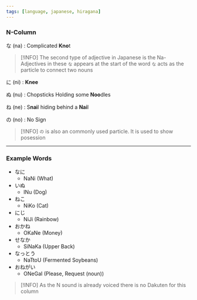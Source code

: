 ```yaml
---
tags: [language, japanese, hiragana]
---
```


### N-Column

な (na) : Complicated **Kno**t

 > [!INFO]
 > The second type of adjective in Japanese is the Na-Adjectives in these `な` appears at the start of the word
 > `な` acts as the particle to connect two nouns

に (ni) : **Knee**

ぬ (nu) : Chopsticks Holding some **Noo**dles

ね (ne) : S**nai**l hiding behind a **Nai**l

の (no) : No Sign

 > [!INFO]
 > `の` is also an commonly used particle. It is used to show posession

---

### Example Words

* なに
	 * NaNi (What)
* いぬ
	* INu (Dog)
* ねこ 
	* NiKo (Cat)
* にじ
	* NiJi (Rainbow)
* おかね
	* OKaNe (Money)
* せなか
	* SiNaKa (Upper Back)
* なっとう
	* NaTtoU (Fermented Soybeans)
* おねがい
	* ONeGaI (Please, Request (noun))

 > [!INFO]
 > As the N sound is already voiced there is no Dakuten for this column
